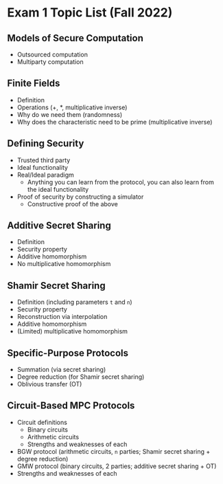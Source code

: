 # Exam 1 Topic List (Fall 2022)

## Models of Secure Computation

- Outsourced computation
- Multiparty computation

## Finite Fields

- Definition
- Operations (+, *, multiplicative inverse)
- Why do we need them (randomness)
- Why does the characteristic need to be prime (multiplicative inverse)

## Defining Security

- Trusted third party
- Ideal functionality
- Real/Ideal paradigm
  - Anything you can learn from the protocol, you can also learn from the ideal functionality
- Proof of security by constructing a simulator
  - Constructive proof of the above

## Additive Secret Sharing

- Definition
- Security property
- Additive homomorphism
- No multiplicative homomorphism

## Shamir Secret Sharing

- Definition (including parameters `t` and `n`)
- Security property
- Reconstruction via interpolation
- Additive homomorphism
- (Limited) multiplicative homomorphism

## Specific-Purpose Protocols

- Summation (via secret sharing)
- Degree reduction (for Shamir secret sharing)
- Oblivious transfer (OT)

## Circuit-Based MPC Protocols

- Circuit definitions
  - Binary circuits
  - Arithmetic circuits
  - Strengths and weaknesses of each
- BGW protocol (arithmetic circuits, `n` parties; Shamir secret sharing + degree reduction)
- GMW protocol (binary circuits, 2 parties; additive secret sharing + OT)
- Strengths and weaknesses of each

